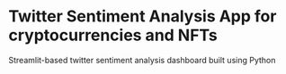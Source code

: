 # Twitter Sentiment Analysis App for cryptocurrencies and NFTs
Streamlit-based twitter sentiment analysis dashboard built using Python
